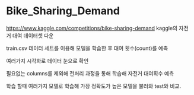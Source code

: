 # Bike_Sharing_Demand

https://www.kaggle.com/competitions/bike-sharing-demand 
kaggle의 자전거 대여 데이터셋 다운

train.csv 데이터 세트를 이용해 모델을 학습한 후 대여 횟수(count)를 예측

여러가지 시각화로 데이터 눈으로 확인

필요없는 columns를 제외해 전처리 과정을 통해 학습해 자전거 대여획수 예측

학습 할때 여러가지 모델로 학습해 가장 정확도가 높은 모델을 불러와 test와 비교.
